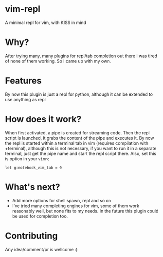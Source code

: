 # vim-repl
A minimal repl for vim, with KISS in mind

# Why?
After trying many, many plugins for repl/tab completion out there I was tired of none of them working. So I came up with my own.

# Features
By now this plugin is just a repl for python, although it can be extended to use anything as repl

# How does it work?
When first activated, a pipe is created for streaming code. Then the repl script is launched, it grabs the content of the pipe and executes it. By now the repl is started within a terminal tab in vim (requires compilation with +terminal), although this is not necessary, if you want to run it in a separate terminal, just get the pipe name and start the repl script there. Also, set this is option in your `vimrc`

`let g:notebook_vim_tab = 0`

# What's next?
* Add more options for shell spawn, repl and so on
* I've tried many completing engines for vim, some of them work reasonably well, but none fits to my needs. In the future this plugin could be used for completion too.

# Contributing
Any idea/comment/pr is wellcome :)
